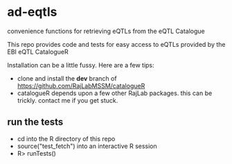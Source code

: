 # ad-eqtls
convenience functions for retrieving eQTLs from the eQTL Catalogue

This repo provides code and tests for easy access to eQTLs provided by the EBI eQTL CatalogueR

Installation can be a little fussy.  Here are a few tips:
* clone and install the **dev** branch of https://github.com/RajLabMSSM/catalogueR
* catalogueR depends upon a few other RajLab packages.  this can be trickly.  contact me if you get stuck.

## run the tests
* cd into the R directory of this repo
* source("test_fetch") into an interactive R session
* R> runTests()

